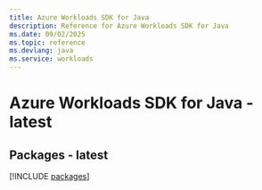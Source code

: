 ```yaml
---
title: Azure Workloads SDK for Java
description: Reference for Azure Workloads SDK for Java
ms.date: 09/02/2025
ms.topic: reference
ms.devlang: java
ms.service: workloads
---
```

# Azure Workloads SDK for Java - latest
## Packages - latest
[!INCLUDE [packages](workloads-index.md)]